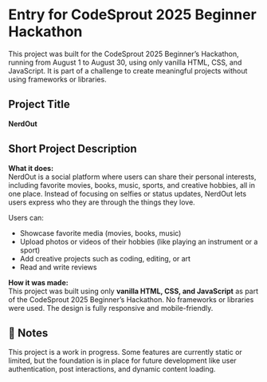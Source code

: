 # Entry for CodeSprout 2025 Beginner Hackathon

This project was built for the CodeSprout 2025 Beginner’s Hackathon, running from August 1 to August 30, using only vanilla HTML, CSS, and JavaScript. It is part of a challenge to create meaningful projects without using frameworks or libraries.

## Project Title
**NerdOut**

## Short Project Description

**What it does:**  
NerdOut is a social platform where users can share their personal interests, including favorite movies, books, music, sports, and creative hobbies, all in one place. Instead of focusing on selfies or status updates, NerdOut lets users express who they are through the things they love.

Users can:
- Showcase favorite media (movies, books, music)
- Upload photos or videos of their hobbies (like playing an instrument or a sport)
- Add creative projects such as coding, editing, or art
- Read and write reviews

**How it was made:**  
This project was built using only **vanilla HTML, CSS, and JavaScript** as part of the CodeSprout 2025 Beginner’s Hackathon. No frameworks or libraries were used. The design is fully responsive and mobile-friendly.

## 📌 Notes

This project is a work in progress. Some features are currently static or limited, but the foundation is in place for future development like user authentication, post interactions, and dynamic content loading.

